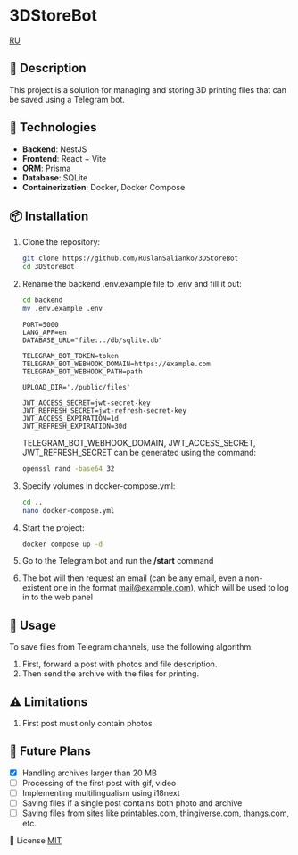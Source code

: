 # 3DStoreBot

[RU](./README_RU.md)

## 📅 Description

This project is a solution for managing and storing 3D printing files that can be saved using a Telegram bot.

## 🔧 Technologies

- **Backend**: NestJS
- **Frontend**: React + Vite
- **ORM**: Prisma
- **Database**: SQLite
- **Containerization**: Docker, Docker Compose

## 📦 Installation

1. Clone the repository:

   ```bash
   git clone https://github.com/RuslanSalianko/3DStoreBot
   cd 3DStoreBot
   ```

2. Rename the backend .env.example file to .env and fill it out:

   ```bash
   cd backend
   mv .env.example .env
   ```

   ```env
   PORT=5000
   LANG_APP=en
   DATABASE_URL="file:../db/sqlite.db"

   TELEGRAM_BOT_TOKEN=token
   TELEGRAM_BOT_WEBHOOK_DOMAIN=https://example.com
   TELEGRAM_BOT_WEBHOOK_PATH=path

   UPLOAD_DIR='./public/files'

   JWT_ACCESS_SECRET=jwt-secret-key
   JWT_REFRESH_SECRET=jwt-refresh-secret-key
   JWT_ACCESS_EXPIRATION=1d
   JWT_REFRESH_EXPIRATION=30d
   ```

   TELEGRAM_BOT_WEBHOOK_DOMAIN, JWT_ACCESS_SECRET, JWT_REFRESH_SECRET can be generated using the command:

   ```bash
   openssl rand -base64 32
   ```

3. Specify volumes in docker-compose.yml:

   ```bash
   cd ..
   nano docker-compose.yml
   ```

4. Start the project:

   ```bash
   docker compose up -d
   ```

5. Go to the Telegram bot and run the **/start** command
6. The bot will then request an email (can be any email, even a non-existent one in the format mail@example.com), which will be used to log in to the web panel

## 📂 Usage

To save files from Telegram channels, use the following algorithm:

1. First, forward a post with photos and file description.
2. Then send the archive with the files for printing.

## ⚠️ Limitations

1. First post must only contain photos

## 🚀 Future Plans

- [x] Handling archives larger than 20 MB
- [ ] Processing of the first post with gif, video
- [ ] Implementing multilingualism using i18next
- [ ] Saving files if a single post contains both photo and archive
- [ ] Saving files from sites like printables.com, thingiverse.com, thangs.com, etc.

📜 License
[MIT](https://github.com/RuslanSalianko/3DStoreBot/blob/master/LICENSE)
